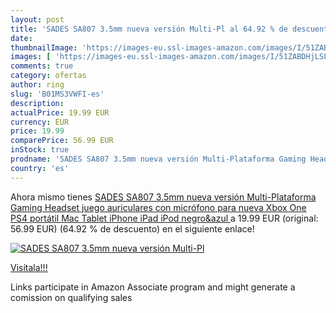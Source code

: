 ```yaml
---
layout: post
title: 'SADES SA807 3.5mm nueva versión Multi-Pl al 64.92 % de descuento'
date: 
thumbnailImage: 'https://images-eu.ssl-images-amazon.com/images/I/51ZABDHjLSL._SL200_.jpg'
images: [ 'https://images-eu.ssl-images-amazon.com/images/I/51ZABDHjLSL._SL200_.jpg' ]
comments: true
category: ofertas
author: ring
slug: 'B01MS3VWFI-es'
description:
actualPrice: 19.99 EUR
currency: EUR
price: 19.99
comparePrice: 56.99 EUR
inStock: true
prodname: 'SADES SA807 3.5mm nueva versión Multi-Plataforma Gaming Headset juego auriculares con micrófono para nueva Xbox One PS4 portátil Mac Tablet iPhone iPad iPod  negro&azul '
country: 'es'
---
```


Ahora mismo tienes [SADES SA807 3.5mm nueva versión Multi-Plataforma Gaming Headset juego auriculares con micrófono para nueva Xbox One PS4 portátil Mac Tablet iPhone iPad iPod  negro&azul ](https://www.amazon.es/dp/B01MS3VWFI/?tag=tolees-21) a 19.99 EUR (original: 56.99 EUR) (64.92 %  de descuento) en el siguiente enlace!

[![SADES SA807 3.5mm nueva versión Multi-Pl](https://images-eu.ssl-images-amazon.com/images/I/51ZABDHjLSL._SL200_.jpg)](https://www.amazon.es/dp/B01MS3VWFI/?tag=tolees-21)

[Visítala!!!](https://www.amazon.es/dp/B01MS3VWFI/?tag=tolees-21)

Links participate in Amazon Associate program and might generate a comission on qualifying sales
